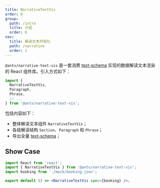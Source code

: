 ```yaml
---
title: NarrativeTextVis
order: 0
group:
  path: /intro
  title: 介绍
  order: 0
nav:
  title: 解读文本可视化
  path: /narrative
  order: 1
---
```


`@antv/narrative-text-vis` 是一套消费 [text-schema](../../schema/intro) 实现的数据解读文本渲染的 React 组件库。引入方式如下：

```js | pure
import {
  NarrativeTextVis,
  Paragraph,
  Phrase,
  // ...
} from '@antv/narrative-text-vis';
```

包括内容如下：
- 整体解读文本组件 `NarrativeTextVis`；
- 各级解读结构 `Section`、`Paragraph` 和 `Phrase`；
- 导出全量 [text-schema](../../schema/intro)；


## Show Case

```jsx
import React from 'react';
import { NarrativeTextVis } from '@antv/narrative-text-vis';
import booking from './mock/booking.json';

export default () => <NarrativeTextVis spec={booking} />;
```
